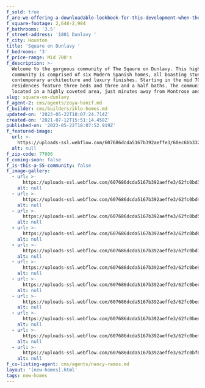 ```yaml
---
f_sold: true
f_are-we-offering-a-downloadable-lookbook-for-this-development-when-they-submit-their-contact-info: false
f_square-footage: 2,648-2,984
f_bathrooms: '3.5'
f_street-address: '1801 Dunlavy '
f_city: Houston
title: 'Square on Dunlavy '
f_bedrooms: '3'
f_price-range: Mid 700's
f_description: >-
  Welcome to the gorgeous community of The Sqaure on Dunlavy. This high-end
  community is comprised of six Modern Spanish homes, all boasting stunning
  contemporary architecture and luxury finishes. Starting in the mid 700s, the
  residences feature three beds and three and a half baths. The community is
  located in a highly coveted area, just minutes away from Montrose and Midtown.
slug: square-on-dunlavy
f_agent-2: cms/agents/zoya-hanif.md
f_builder: cms/builders/iklo-homes.md
updated-on: '2023-05-22T18:07:24.714Z'
created-on: '2021-07-12T15:51:14.458Z'
published-on: '2023-05-22T18:07:52.919Z'
f_featured-image:
  url: >-
    https://uploads-ssl.webflow.com/607686dcda5167b392aeffe3/60ec6bb332f1c4c0dcca9042_Final%20Rendering%20_%20041024_1.jpg
  alt: null
f_zip-code: 77006
f_coming-soon: false
f_is-this-a-55-community: false
f_image-gallery:
  - url: >-
      https://uploads-ssl.webflow.com/607686dcda5167b392aeffe3/62fc0bd3ef5931ae58e0f36a_DJI_0179.jpg
    alt: null
  - url: >-
      https://uploads-ssl.webflow.com/607686dcda5167b392aeffe3/62fc0bd4bd311bcfef4933dd_DJI_0180.jpg
    alt: null
  - url: >-
      https://uploads-ssl.webflow.com/607686dcda5167b392aeffe3/62fc0bd5c434410493202d03_DJI_0182.jpg
    alt: null
  - url: >-
      https://uploads-ssl.webflow.com/607686dcda5167b392aeffe3/62fc0bd6bec704287b9131d3_DJI_0183.jpg
    alt: null
  - url: >-
      https://uploads-ssl.webflow.com/607686dcda5167b392aeffe3/62fc0bd7bd311b1080493517_DJI_0184.jpg
    alt: null
  - url: >-
      https://uploads-ssl.webflow.com/607686dcda5167b392aeffe3/62fc0be9caa606d24256da12_DJI_0185.jpg
    alt: null
  - url: >-
      https://uploads-ssl.webflow.com/607686dcda5167b392aeffe3/62fc0becbec70463cc913883_DJI_0186.jpg
    alt: null
  - url: >-
      https://uploads-ssl.webflow.com/607686dcda5167b392aeffe3/62fc0bed01e32be6de85413a_DJI_0187.jpg
    alt: null
  - url: >-
      https://uploads-ssl.webflow.com/607686dcda5167b392aeffe3/62fc0bee80d53ad07cdbe19d_DSC00733-2.jpg
    alt: null
  - url: >-
      https://uploads-ssl.webflow.com/607686dcda5167b392aeffe3/62fc0befbec7042e6091391e_DSC00735-2.jpg
    alt: null
  - url: >-
      https://uploads-ssl.webflow.com/607686dcda5167b392aeffe3/62fc0bf6bec70462fc913a21_DSC00736-2.jpg
    alt: null
f_co-listing-agent: cms/agents/nancy-ramos.md
layout: '[new-homes].html'
tags: new-homes
---
```



